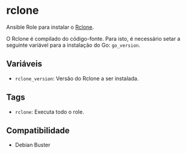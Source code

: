 # rclone

Ansible Role para instalar o [Rclone](https://rclone.org/).

O Rclone é compilado do código-fonte. Para isto, é necessário setar a seguinte
variável para a instalação do Go: `go_version`.

## Variáveis

- `rclone_version`: Versão do Rclone a ser instalada.

## Tags

- `rclone`: Executa todo o role.

## Compatibilidade

- Debian Buster
